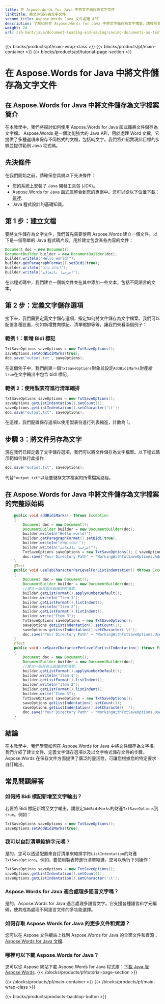 ```yaml
---
title: 在 Aspose.Words for Java 中將文件儲存為文字文件
linktitle: 將文件儲存為文字文件
second_title: Aspose.Words Java 文件處理 API
description: 了解如何在 Aspose.Words for Java 中將文件儲存為文字檔案。請按照我們的 Java 程式碼範例逐步指南進行操作。
weight: 24
url: /zh-hant/java/document-loading-and-saving/saving-documents-as-text-files/
---
```


{{< blocks/products/pf/main-wrap-class >}}
{{< blocks/products/pf/main-container >}}
{{< blocks/products/pf/tutorial-page-section >}}

# 在 Aspose.Words for Java 中將文件儲存為文字文件


## 在 Aspose.Words for Java 中將文件儲存為文字檔案簡介

在本教學中，我們將探討如何使用 Aspose.Words for Java 函式庫將文件儲存為文字檔。 Aspose.Words 是一個功能強大的 Java API，用於處理 Word 文檔，它提供了多種選項來保存不同格式的文檔，包括純文字。我們將介紹實現此目標的步驟並提供範例 Java 程式碼。

## 先決條件

在我們開始之前，請確保您具備以下先決條件：

- 您的系統上安裝了 Java 開發工具包 (JDK)。
-  Aspose.Words for Java 函式庫整合到您的專案中。您可以從以下位置下載：[這裡](https://releases.aspose.com/words/java/).
- Java 程式設計的基礎知識。

## 第 1 步：建立文檔

要將文件儲存為文字文件，我們首先需要使用 Aspose.Words 建立一個文件。以下是一個簡單的 Java 程式碼片段，用於建立包含某些內容的文件：

```java
Document doc = new Document();
DocumentBuilder builder = new DocumentBuilder(doc);
builder.writeln("Hello world!");
builder.getParagraphFormat().setBidi(true);
builder.writeln("שלום עולם!");
builder.writeln("مرحبا بالعالم!");
```

在此程式碼中，我們建立一個新文件並在其中添加一些文本，包括不同語言的文本。

## 第 2 步：定義文字儲存選項

接下來，我們需要定義文字儲存選項，指定如何將文件儲存為文字檔案。我們可以配置各種設置，例如新增雙向標記、清單縮排等等。讓我們來看兩個例子：

### 範例 1：新增 Bidi 標記

```java
TxtSaveOptions saveOptions = new TxtSaveOptions();
saveOptions.setAddBidiMarks(true);
doc.save("output.txt", saveOptions);
```

在這個例子中，我們創建一個`TxtSaveOptions`對象並設定`AddBidiMarks`財產給`true`在文字輸出中包含 bidi 標記。

### 範例 2：使用製表符進行清單縮排

```java
TxtSaveOptions saveOptions = new TxtSaveOptions();
saveOptions.getListIndentation().setCount(1);
saveOptions.getListIndentation().setCharacter('\t');
doc.save("output.txt", saveOptions);
```

在這裡，我們配置保存選項以使用製表符進行列表縮進，計數為 1。

## 步驟 3：將文件另存為文字

現在我們已經定義了文字儲存選項，我們可以將文件儲存為文字檔案。以下程式碼示範如何執行此操作：

```java
doc.save("output.txt", saveOptions);
```

代替`"output.txt"`以及要儲存文字檔案的所需檔案路徑。

## 在 Aspose.Words for Java 中將文件儲存為文字檔案的完整原始碼

```java
    public void addBidiMarks() throws Exception
    {        
		Document doc = new Document();
        DocumentBuilder builder = new DocumentBuilder(doc);
        builder.writeln("Hello world!");
        builder.getParagraphFormat().setBidi(true);
        builder.writeln("שלום עולם!");
        builder.writeln("مرحبا بالعالم!");
        TxtSaveOptions saveOptions = new TxtSaveOptions(); { saveOptions.setAddBidiMarks(true); }
        doc.save("Your Directory Path" + "WorkingWithTxtSaveOptions.AddBidiMarks.txt", saveOptions);
    }
    @Test
    public void useTabCharacterPerLevelForListIndentation() throws Exception
    {
        Document doc = new Document();
        DocumentBuilder builder = new DocumentBuilder(doc);
        //建立一個具有三級縮排的清單。
        builder.getListFormat().applyNumberDefault();
        builder.writeln("Item 1");
        builder.getListFormat().listIndent();
        builder.writeln("Item 2");
        builder.getListFormat().listIndent(); 
        builder.write("Item 3");
        TxtSaveOptions saveOptions = new TxtSaveOptions();
        saveOptions.getListIndentation().setCount(1);
        saveOptions.getListIndentation().setCharacter('\t');
        doc.save("Your Directory Path" + "WorkingWithTxtSaveOptions.UseTabCharacterPerLevelForListIndentation.txt", saveOptions);
    }
    @Test
    public void useSpaceCharacterPerLevelForListIndentation() throws Exception
    {
        Document doc = new Document();
        DocumentBuilder builder = new DocumentBuilder(doc);
        //建立一個具有三級縮排的清單。
        builder.getListFormat().applyNumberDefault();
        builder.writeln("Item 1");
        builder.getListFormat().listIndent();
        builder.writeln("Item 2");
        builder.getListFormat().listIndent(); 
        builder.write("Item 3");
        TxtSaveOptions saveOptions = new TxtSaveOptions();
        saveOptions.getListIndentation().setCount(3);
        saveOptions.getListIndentation().setCharacter(' ');
        doc.save("Your Directory Path" + "WorkingWithTxtSaveOptions.UseSpaceCharacterPerLevelForListIndentation.txt", saveOptions);
	}
```

## 結論

在本教學中，我們學習如何在 Aspose.Words for Java 中將文件儲存為文字檔。我們介紹了建立文件、定義文字儲存選項以及以文字格式儲存文件的步驟。 Aspose.Words 在保存文件方面提供了廣泛的靈活性，可讓您根據您的特定要求自訂輸出。

## 常見問題解答

### 如何將 Bidi 標記新增至文字輸出？

若要將 Bidi 標記新增至文字輸出，請設定`AddBidiMarks`的財產`TxtSaveOptions`到`true`。例如：

```java
TxtSaveOptions saveOptions = new TxtSaveOptions();
saveOptions.setAddBidiMarks(true);
```

### 我可以自訂清單縮排字元嗎？

是的，您可以透過配置來自訂清單來縮排字符`ListIndentation`的財產`TxtSaveOptions`。例如，要使用製表符進行清單縮進，您可以執行下列操作：

```java
TxtSaveOptions saveOptions = new TxtSaveOptions();
saveOptions.getListIndentation().setCount(1);
saveOptions.getListIndentation().setCharacter('\t');
```

### Aspose.Words for Java 適合處理多語言文字嗎？

是的，Aspose.Words for Java 適合處理多語言文字。它支援各種語言和字元編碼，使其成為處理不同語言文件的多功能選擇。

### 如何存取 Aspose.Words for Java 的更多文件和資源？

您可以在 Aspose 文件網站上找到 Aspose.Words for Java 的全面文件和資源：[Aspose.Words for Java 文檔](https://reference.aspose.com/words/java/).

### 哪裡可以下載 Aspose.Words for Java？

您可以從 Aspose 網站下載 Aspose.Words for Java 程式庫：[下載 Java 版 Aspose.Words](https://releases.aspose.com/words/java/).
{{< /blocks/products/pf/tutorial-page-section >}}

{{< /blocks/products/pf/main-container >}}
{{< /blocks/products/pf/main-wrap-class >}}

{{< blocks/products/products-backtop-button >}}
